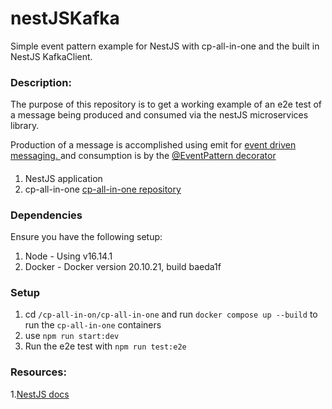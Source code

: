 # nestJSKafka
Simple event pattern example for NestJS with cp-all-in-one and the built in NestJS KafkaClient. 

### Description:
The purpose of this repository is to get a working example of an e2e test of a message being produced and consumed via the nestJS microservices library.

Production of a message is accomplished using emit for [event driven messaging. ](https://docs.nestjs.com/microservices/basics#client) and consumption is by the [@EventPattern decorator](https://docs.nestjs.com/microservices/basics#event-based)

#### 
1. NestJS application 
2. cp-all-in-one
  [cp-all-in-one repository](https://github.com/confluentinc/cp-all-in-one#cp-all-in-one)
  
  
### Dependencies
Ensure you have the following setup:
1. Node - Using v16.14.1
2. Docker - Docker version 20.10.21, build baeda1f


### Setup
1. cd `/cp-all-in-on/cp-all-in-one` and run `docker compose up --build` to run the `cp-all-in-one` containers
2. use `npm run start:dev`
3. Run the e2e test with `npm run test:e2e`


### Resources: 
1.[NestJS docs](https://docs.nestjs.com/microservices/kafka)
